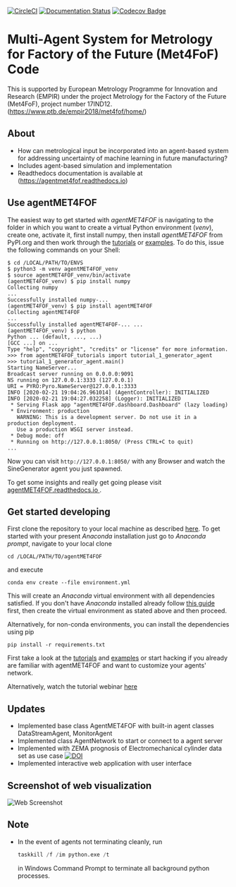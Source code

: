 [![CircleCI](https://circleci.com/gh/bangxiangyong/agentMET4FOF.svg?style=shield)](https://circleci.com/gh/bangxiangyong/agentMET4FOF)
[![Documentation Status](https://readthedocs.org/projects/agentmet4fof/badge/?version=latest)](https://agentmet4fof.readthedocs.io/en/latest/?badge=latest)
[![Codecov Badge](https://codecov.io/gh/bangxiangyong/agentMet4FoF/branch/master/graph/badge.svg)](https://codecov.io/gh/bangxiangyong/agentMet4FoF)

# Multi-Agent System for Metrology for Factory of the Future (Met4FoF) Code
This is supported by European Metrology Programme for Innovation and Research (EMPIR) under the project Metrology for the Factory of the Future (Met4FoF), project number 17IND12. (https://www.ptb.de/empir2018/met4fof/home/)

About
---
 - How can metrological input be incorporated into an agent-based system for addressing uncertainty of machine learning in future manufacturing?
 - Includes agent-based simulation and implementation
 - Readthedocs documentation is available at (https://agentmet4fof.readthedocs.io)

Use agentMET4FOF
---

The easiest way to get started with *agentMET4FOF* is navigating to the folder
in which you want to create a virtual Python environment (*venv*), create one,
activate it, first install numpy, then install *agentMET4FOF* from PyPI.org and then
work through the [tutorials](agentMET4FOF_tutorials) or [examples](examples). To do this, issue the
following commands on your Shell:

```shell
$ cd /LOCAL/PATH/TO/ENVS
$ python3 -m venv agentMET4FOF_venv
$ source agentMET4FOF_venv/bin/activate
(agentMET4FOF_venv) $ pip install numpy
Collecting numpy
...
Successfully installed numpy-...
(agentMET4FOF_venv) $ pip install agentMET4FOF
Collecting agentMET4FOF
...
Successfully installed agentMET4FOF-... ...
(agentMET4FOF_venv) $ python
Python ... (default, ..., ...) 
[GCC ...] on ...
Type "help", "copyright", "credits" or "license" for more information.
>>> from agentMET4FOF_tutorials import tutorial_1_generator_agent
>>> tutorial_1_generator_agent.main()
Starting NameServer...
Broadcast server running on 0.0.0.0:9091
NS running on 127.0.0.1:3333 (127.0.0.1)
URI = PYRO:Pyro.NameServer@127.0.0.1:3333
INFO [2020-02-21 19:04:26.961014] (AgentController): INITIALIZED
INFO [2020-02-21 19:04:27.032258] (Logger): INITIALIZED
 * Serving Flask app "agentMET4FOF.dashboard.Dashboard" (lazy loading)
 * Environment: production
   WARNING: This is a development server. Do not use it in a production deployment.
   Use a production WSGI server instead.
 * Debug mode: off
 * Running on http://127.0.0.1:8050/ (Press CTRL+C to quit)
...
```

Now you can visit `http://127.0.0.1:8050/` with any Browser and watch the
 SineGenerator agent you just spawned.
 
To get some insights and really get going please visit [agentMET4FOF.readthedocs.io
](https://agentmet4fof.readthedocs.io/).

Get started developing
---
First clone the repository to your local machine as described
[here](https://help.github.com/en/articles/cloning-a-repository). To get started
with your present *Anaconda* installation just go to *Anaconda
prompt*, navigate to your local clone

```shell
cd /LOCAL/PATH/TO/agentMET4FOF
```

and execute

```shell
conda env create --file environment.yml 
```

This will create an *Anaconda* virtual environment with all dependencies
satisfied. If you don't have *Anaconda* installed already follow [this guide
](https://docs.conda.io/projects/continuumio-conda/en/latest/user-guide/install/download.html)
first, then create the virtual environment as stated above and then proceed.

Alternatively, for non-conda environments, you can install the dependencies using pip
```
pip install -r requirements.txt
```

First take a look at the [tutorials](agentMET4FOF_tutorials/tutorial_1_generator_agent.py) and
[examples](./examples) or start hacking if you already are familiar with agentMET4FOF
and want to customize your agents' network.

Alternatively, watch the tutorial webinar [here](https://github.com/bangxiangyong/agentMET4FOF/releases/download/0.1.0/Met4FoF.MAS.webinar.mp4)

Updates
---
 - Implemented base class AgentMET4FOF with built-in agent classes DataStreamAgent, MonitorAgent
 - Implemented class AgentNetwork to start or connect to a agent server
 - Implemented with ZEMA prognosis of Electromechanical cylinder data set as use case 
   [![DOI](https://zenodo.org/badge/DOI/10.5281/zenodo.1326278.svg)](https://doi.org/10.5281/zenodo.1326278)
 - Implemented interactive web application with user interface

## Screenshot of web visualization
![Web Screenshot](docs/screenshot_met4fof.png)

Note
---
- In the event of agents not terminating cleanly, run
 
  ```python
  taskkill /f /im python.exe /t
  ```

  in Windows Command Prompt to terminate all background python processes.
